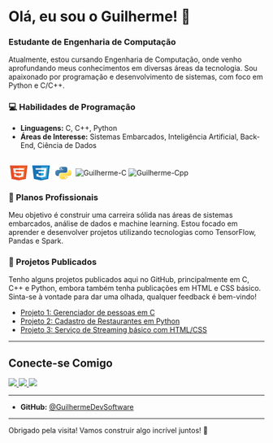 # Olá, eu sou o Guilherme! 👋

### Estudante de Engenharia de Computação

Atualmente, estou cursando Engenharia de Computação, onde venho aprofundando meus conhecimentos em diversas áreas da tecnologia. Sou apaixonado por programação e desenvolvimento de sistemas, com foco em Python e C/C++.

### 💻 Habilidades de Programação
- **Linguagens:** C, C++, Python
- **Áreas de Interesse:** Sistemas Embarcados, Inteligência Artificial, Back-End, Ciência de Dados

<div style="display: inline_block"><br>
  <img align="center" alt="Guilherme-HTML" height="30" width="40" src="https://raw.githubusercontent.com/devicons/devicon/master/icons/html5/html5-original.svg">
  <img align="center" alt="Guilherme-CSS" height="30" width="40" src="https://raw.githubusercontent.com/devicons/devicon/master/icons/css3/css3-original.svg">
  <img align="center" alt="Guilherme-Python" height="30" width="40" src="https://raw.githubusercontent.com/devicons/devicon/master/icons/python/python-original.svg">  
  <img align="center" alt="Guilherme-C" height="30" width="40" src="https://cdn.jsdelivr.net/gh/devicons/devicon/icons/c/c-original.svg" />          
  <img align="center" alt="Guilherme-Cpp" height="30" width="40" src="https://cdn.jsdelivr.net/gh/devicons/devicon/icons/cplusplus/cplusplus-original.svg" />
</div>

### 🚀 Planos Profissionais
Meu objetivo é construir uma carreira sólida nas áreas de sistemas embarcados, análise de dados e machine learning. Estou focado em aprender e desenvolver projetos utilizando tecnologias como TensorFlow, Pandas e Spark.

### 📁 Projetos Publicados
Tenho alguns projetos publicados aqui no GitHub, principalmente em C, C++ e Python, embora também tenha publicações em HTML e CSS básico. Sinta-se à vontade para dar uma olhada, qualquer feedback é bem-vindo!

- [Projeto 1: Gerenciador de pessoas em C](https://github.com/GuilhermeDevSoftware/Arvore-Pilha-Fila)
- [Projeto 2: Cadastro de Restaurantes em Python](https://github.com/GuilhermeDevSoftware/Restaurante-OOP)
- [Projeto 3: Serviço de Streaming básico com HTML/CSS](https://github.com/GuilhermeDevSoftware/streaming-service)

---

## Conecte-se Comigo

<div> 
  <a href="https://instagram.com/guiilhermecosta01" target="_blank">
    <img src="https://img.shields.io/badge/-Instagram-%23E4405F?style=for-the-badge&logo=instagram&logoColor=white" target="_blank">
  </a>
  <a href="mailto:guizeracostasilva@outlook.com">
    <img src="https://img.shields.io/badge/-Outlook-%23333?style=for-the-badge&logo=microsoft-outlook&logoColor=white" target="_blank">
  </a>
  <a href="https://www.linkedin.com/in/guilherme-costa-a00463291/" target="_blank">
    <img src="https://img.shields.io/badge/-LinkedIn-%230077B5?style=for-the-badge&logo=linkedin&logoColor=white" target="_blank">
  </a> 
</div>

---

- **GitHub:** [@GuilhermeDevSoftware](https://github.com/GuilhermeDevSoftware)

---

Obrigado pela visita! Vamos construir algo incrível juntos! 🚀
